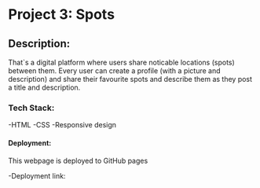 # Project 3: Spots

## Description:

That`s a digital platform where users share noticable locations (spots) between them. Every user can create a profile (with a picture and description) and share their favourite spots and describe them as they post a title and description.

### Tech Stack:

-HTML
-CSS
-Responsive design

#### Deployment:

This webpage is deployed to GitHub pages

-Deployment link:
